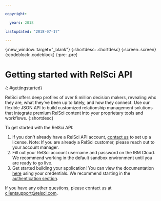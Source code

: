 ```yaml
---

copyright:

  years: 2018

lastupdated: "2018-07-17"

---
```


{:new_window: target="_blank"}
{:shortdesc: .shortdesc}
{:screen:.screen}
{:codeblock:.codeblock}
{:pre: .pre}

<!-- This template is for getting started with a Bluemix service. It is a task template intended to document productive use of the service. It is not intended for discovery and conceptual information.  -->

<!-- The name of this file should remain index.md.
Please delete out content examples and coding that you are not using for your service. -->

# Getting started with RelSci API
{: #gettingstarted}
<!-- Provide an appropriate ID above -->

<!-- Short description: REQUIRED
The short description section should include one to two sentences describing why a developer would want to use your service in an app. This should be conversational style. For search engine optimization, include the service long name and "Bluemix". Keep the {: shortdesc} after the first paragraph so that the framework renders it properly.

Examples: -->

RelSci offers deep profiles of over 8 million decision makers, revealing who they are, what they've been up to lately, and how they connect. Use our flexible JSON API to build customized relationship management solutions that integrate premium RelSci content into your proprietary tools and workflows.
{:shortdesc}

<!-- If overview content is required, do not include it here. Put it in a separate "## About" section below the task section. -->

<!-- Task section: REQUIRED
The task section includes steps to integrate the service into the app.  
- With task-based, technical information, reduce the conversational style in favor of succinct and direct instructions.
- DO include the basic, most-common-use scenario steps to use the service or integrate it into the app. 
- DO NOT include steps to add the service from the Bluemix catalog; we assume that the user already took steps in the UI to add the service. 
- DO include code snippets in all languages that can be copied, as well as VCAP service info.  
- For additional tasks like configuring, managing, etc., add a task section (## Gerund_task_title) below the task section or "About" section if used. Use a task title such as "Configuring x", "Administering y", "Managing z". -->


<!-- Include a sentence to briefly introduce the steps. Examples: -->

To get started with the RelSci API:

<!-- Use ordered list markup for the step section. For code examples: 
- use three backticks ahead of and after the example (```)
- For copyable code snippet, multi-line, include {: codeblock} following the last set of backticks. A copy button will display in framework in output.
- For copyable command, single line, include {: pre} following the last set of backticks. When displayed, it will show "$" at the beginning of the command example and a copy button, but the copy button will include just the command example.
- For non-copyable output snippet, include {: screen} following the last set of backticks.
 -->

1. If you don't already have a RelSci API account, [contact us](https://relationshipscience.com/relsci-api/signup) to set up a license. Note: If you are already a RelSci customer, please reach out to your account manager.
2. Fill out your RelSci account username and password on the IBM Cloud. We recommend working in the default sandbox environment until you are ready to go live.
3. Get started building your application! You can view the documentation [here](https://www.relsci.com/Developer) using your credentials. We recommend starting in the [authentication section](https://www.relsci.com/Developer/Authentication).


If you have any other questions, please contact us at [clientsupport@relsci.com](mailto:clientsupport@relsci.com).


<!-- Related links section: still REQUIRED but moved to toc file (in your same folder).  Edit there.
-->